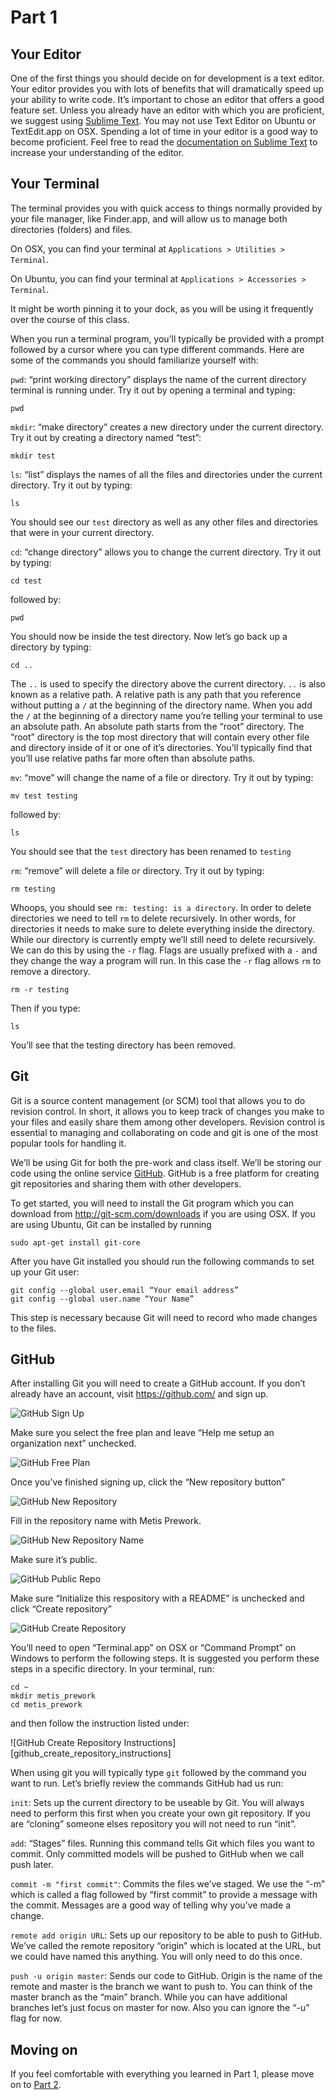 # Part 1

## Your Editor

One of the first things you should decide on for development is a text editor.
Your editor provides you with lots of benefits that will dramatically speed up
your ability to write code. It’s important to chose an editor that offers a good
feature set. Unless you already have an editor with which you are proficient, we
suggest using [Sublime Text][sublime_text]. You may not use Text Editor on
Ubuntu or TextEdit.app on OSX. Spending a lot of time in your editor is a good
way to become proficient. Feel free to read the [documentation on Sublime
Text][sublime_text_documentation] to increase your understanding of the editor.

## Your Terminal

The terminal provides you with quick access to things normally provided by your
file manager, like Finder.app, and will allow us to manage both directories
(folders) and files.

On OSX, you can find your terminal at `Applications > Utilities > Terminal`.

On Ubuntu, you can find your terminal at `Applications > Accessories > Terminal`.

It might be worth pinning it to your dock, as you will be using it frequently
over the course of this class.

When you run a terminal program, you’ll typically be provided with a prompt
followed by a cursor where you can type different commands. Here are some of the
commands you should familiarize yourself with:

`pwd`: “print working directory” displays the name of the current directory
terminal is running under. Try it out by opening a terminal and typing:

    pwd

`mkdir`: “make directory” creates a new directory under the current directory. Try
it out by creating a directory named “test”:

    mkdir test

`ls`: “list” displays the names of all the files and directories under the current
directory. Try it out by typing:

    ls

You should see our `test` directory as well as any other files and directories
that were in your current directory.

`cd`: “change directory” allows you to change the current directory. Try it out by
typing:

    cd test

followed by:

    pwd

You should now be inside the test directory. Now let’s go back up a directory by
typing:

    cd ..

The `..` is used to specify the directory above the current directory. `..` is
also known as a relative path. A relative path is any path that you reference
without putting a `/` at the beginning of the directory name. When you add the
`/` at the beginning of a directory name you’re telling your terminal to use an
absolute path. An absolute path starts from the “root” directory. The “root”
directory is the top most directory that will contain every other file and
directory inside of it or one of it’s directories. You’ll typically find that
you’ll use relative paths far more often than absolute paths.

`mv`: “move” will change the name of a file or directory. Try it out by typing:

    mv test testing

followed by:

    ls

You should see that the `test` directory has been renamed to `testing`

`rm`: “remove” will delete a file or directory. Try it out by typing:

    rm testing

Whoops, you should see `rm: testing: is a directory`. In order to delete
directories we need to tell `rm` to delete recursively. In other words, for
directories it needs to make sure to delete everything inside the directory.
While our directory is currently empty we’ll still need to delete recursively.
We can do this by using the `-r` flag. Flags are usually prefixed with a `-` and
they change the way a program will run. In this case the `-r` flag allows `rm`
to remove a directory.

    rm -r testing

Then if you type:

    ls

You’ll see that the testing directory has been removed.

## Git

Git is a source content management (or SCM) tool that allows you to do revision
control. In short, it allows you to keep track of changes you make to your files
and easily share them among other developers. Revision control is essential to
managing and collaborating on code and git is one of the most popular tools for
handling it.

We’ll be using Git for both the pre-work and class itself. We’ll be storing our
code using the online service [GitHub][github]. GitHub is a free platform for creating
git repositories and sharing them with other developers.

To get started, you will need to install the Git program which you can download
from http://git-scm.com/downloads if you are using OSX. If you are using Ubuntu,
Git can be installed by running

    sudo apt-get install git-core

After you have Git installed you should run the following commands to set up
your Git user:

    git config --global user.email “Your email address”
    git config --global user.name “Your Name”

This step is necessary because Git will need to record who made changes to the
files.

## GitHub

After installing Git you will need to create a GitHub account. If you don’t
already have an account, visit https://github.com/ and sign up.

![GitHub Sign Up][github_signup]

Make sure you select the free plan and leave “Help me setup an organization
next” unchecked.

![GitHub Free Plan][github_free_plan]

Once you’ve finished signing up, click the “New repository button”

![GitHub New Repository][github_new_repository]

Fill in the repository name with Metis Prework.

![GitHub New Repository Name][github_new_repository_name]

Make sure it’s public.

![GitHub Public Repo][github_public_repo]

Make sure “Initialize this respository with a README” is unchecked and click
“Create repository”

![GitHub Create Repository][github_create_repository]

You’ll need to open “Terminal.app” on OSX or “Command Prompt” on Windows to
perform the following steps. It is suggested you perform these steps in a
specific directory. In your terminal, run:

    cd ~
    mkdir metis_prework
    cd metis_prework

and then follow the instruction listed under:

![GitHub Create Repository Instructions][github_create_repository_instructions]

When using git you will typically type `git` followed by the command you want to
run. Let’s briefly review the commands GitHub had us run:

`init`: Sets up the current directory to be useable by Git. You will always need
to perform this first when you create your own git repository. If you are
“cloning” someone elses repository you will not need to run “init”.

`add`: “Stages” files. Running this command tells Git which files you want to
commit. Only committed models will be pushed to GitHub when we call push later.

`commit -m "first commit"`: Commits the files we’ve staged. We use the “-m” which
is called a flag followed by “first commit” to provide a message with the
commit. Messages are a good way of telling why you’ve made a change.

`remote add origin URL`: Sets up our repository to be able to push to GitHub.
We’ve called the remote repository “origin” which is located at the URL, but we
could have named this anything. You will only need to do this once.

`push -u origin master`: Sends our code to GitHub. Origin is the name of the
remote and master is the branch we want to push to. You can think of the master
branch as the “main” branch. While you can have additional branches let’s just
focus on master for now. Also you can ignore the “-u” flag for now.

## Moving on

If you feel comfortable with everything you learned in Part 1, please move on to
[Part 2][part_2].

[sublime_text]: http://www.sublimetext.com/
[sublime_text_documentation]: https://tutsplus.com/course/improve-workflow-in-sublime-text-2/
[github]: https://github.com/
[github_signup]: images/github_signup.png
[github_free_plan]: images/github_free_plan.png
[github_new_repository]: images/github_new_repository.png
[github_new_repository_name]: images/github_new_repository_name.png
[github_public_repo]: images/github_public_repo.png
[github_create_repository]: images/github_create_repository.png
[part_2]: part_2.md
